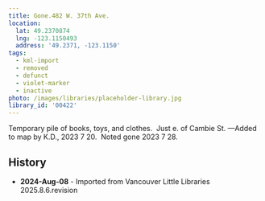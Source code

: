 ```yaml
---
title: Gone.482 W. 37th Ave.
location:
  lat: 49.2370874
  lng: -123.1150493
  address: '49.2371, -123.1150'
tags:
  - kml-import
  - removed
  - defunct
  - violet-marker
  - inactive
photo: /images/libraries/placeholder-library.jpg
library_id: '00422'
---
```

Temporary pile of books, toys, and clothes. 
Just e. of Cambie St.
—Added to map by K.D., 2023 7 20.  
Noted gone 2023 7 28.

## History
- **2024-Aug-08** - Imported from Vancouver Little Libraries 2025.8.6.revision
